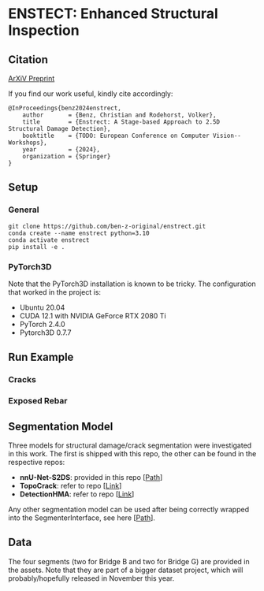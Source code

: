 # ENSTECT: Enhanced Structural Inspection


## Citation
[ArXiV Preprint](https://arxiv.org/abs/2401.03298)

If you find our work useful, kindly cite accordingly:
```
@InProceedings{benz2024enstrect,
    author       = {Benz, Christian and Rodehorst, Volker},
    title        = {Enstrect: A Stage-based Approach to 2.5D Structural Damage Detection},
    booktitle    = {TODO: European Conference on Computer Vision--Workshops},
    year         = {2024},
    organization = {Springer}
}
```

## Setup
### General
```
git clone https://github.com/ben-z-original/enstrect.git
conda create --name enstrect python=3.10
conda activate enstrect
pip install -e .
```

### PyTorch3D
Note that the PyTorch3D installation is known to be tricky. The configuration that worked in the project is:
- Ubuntu 20.04
- CUDA 12.1 with NVIDIA GeForce RTX 2080 Ti
- PyTorch 2.4.0
- Pytorch3D 0.7.7

## Run Example
### Cracks


### Exposed Rebar

## Segmentation Model
Three models for structural damage/crack segmentation were investigated in this work. 
The first is shipped with this repo, the other can be found in the respective repos:
- **nnU-Net-S2DS**: provided in this repo [[Path](./src/enstrect/segmentation/nnunet_s2ds.py)]
- **TopoCrack**: refer to repo [[Link](https://github.com/eesd-epfl/topo_crack_detection)]
- **DetectionHMA**: refer to repo [[Link](https://github.com/ben-z-original/detectionhma)]

Any other segmentation model can be used after being correctly wrapped into the SegmenterInterface, 
see here [[Path](./src/enstrect/segmentation/base.py)].

## Data
The four segments (two for Bridge B and two for Bridge G) are provided in the assets. 
Note that they are part of a bigger dataset project, which will probably/hopefully released in November this year.

